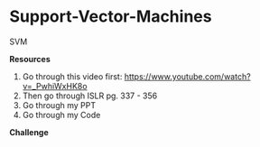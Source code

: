 # Support-Vector-Machines
SVM

**Resources**

1) Go through this video first: https://www.youtube.com/watch?v=_PwhiWxHK8o
2) Then go through ISLR pg. 337 - 356
3) Go through my PPT 
4) Go through my Code

**Challenge**
